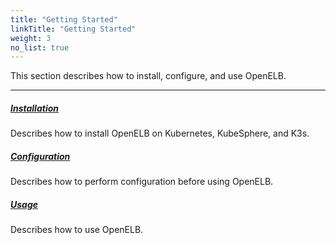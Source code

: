 ```yaml
---
title: "Getting Started"
linkTitle: "Getting Started"
weight: 3
no_list: true
---
```


This section describes how to install, configure, and use OpenELB.

---

##### **[Installation](/docs/getting-started/installation/)**

Describes how to install OpenELB on Kubernetes, KubeSphere, and K3s.

##### **[Configuration](/docs/getting-started/configuration/)**

Describes how to perform configuration before using OpenELB.

##### **[Usage](/docs/getting-started/usage/)**

Describes how to use OpenELB.